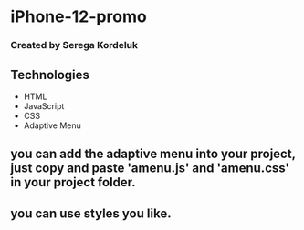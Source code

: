 # iPhone-12-promo
### Created by Serega Kordeluk
## Technologies
- HTML
- JavaScript
- CSS
- Adaptive Menu

## you can add the adaptive menu into your project, just copy and paste 'amenu.js' and 'amenu.css' in your project folder.
## you can use styles you like.
